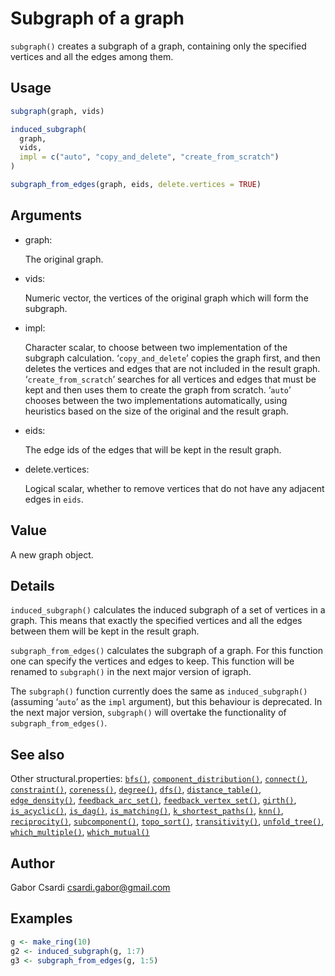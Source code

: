 # Subgraph of a graph

`subgraph()` creates a subgraph of a graph, containing only the
specified vertices and all the edges among them.

## Usage

``` r
subgraph(graph, vids)

induced_subgraph(
  graph,
  vids,
  impl = c("auto", "copy_and_delete", "create_from_scratch")
)

subgraph_from_edges(graph, eids, delete.vertices = TRUE)
```

## Arguments

- graph:

  The original graph.

- vids:

  Numeric vector, the vertices of the original graph which will form the
  subgraph.

- impl:

  Character scalar, to choose between two implementation of the subgraph
  calculation. ‘`copy_and_delete`’ copies the graph first, and then
  deletes the vertices and edges that are not included in the result
  graph. ‘`create_from_scratch`’ searches for all vertices and edges
  that must be kept and then uses them to create the graph from scratch.
  ‘`auto`’ chooses between the two implementations automatically, using
  heuristics based on the size of the original and the result graph.

- eids:

  The edge ids of the edges that will be kept in the result graph.

- delete.vertices:

  Logical scalar, whether to remove vertices that do not have any
  adjacent edges in `eids`.

## Value

A new graph object.

## Details

`induced_subgraph()` calculates the induced subgraph of a set of
vertices in a graph. This means that exactly the specified vertices and
all the edges between them will be kept in the result graph.

`subgraph_from_edges()` calculates the subgraph of a graph. For this
function one can specify the vertices and edges to keep. This function
will be renamed to `subgraph()` in the next major version of igraph.

The `subgraph()` function currently does the same as
`induced_subgraph()` (assuming ‘`auto`’ as the `impl` argument), but
this behaviour is deprecated. In the next major version, `subgraph()`
will overtake the functionality of `subgraph_from_edges()`.

## See also

Other structural.properties:
[`bfs()`](https://r.igraph.org/reference/bfs.md),
[`component_distribution()`](https://r.igraph.org/reference/components.md),
[`connect()`](https://r.igraph.org/reference/ego.md),
[`constraint()`](https://r.igraph.org/reference/constraint.md),
[`coreness()`](https://r.igraph.org/reference/coreness.md),
[`degree()`](https://r.igraph.org/reference/degree.md),
[`dfs()`](https://r.igraph.org/reference/dfs.md),
[`distance_table()`](https://r.igraph.org/reference/distances.md),
[`edge_density()`](https://r.igraph.org/reference/edge_density.md),
[`feedback_arc_set()`](https://r.igraph.org/reference/feedback_arc_set.md),
[`feedback_vertex_set()`](https://r.igraph.org/reference/feedback_vertex_set.md),
[`girth()`](https://r.igraph.org/reference/girth.md),
[`is_acyclic()`](https://r.igraph.org/reference/is_acyclic.md),
[`is_dag()`](https://r.igraph.org/reference/is_dag.md),
[`is_matching()`](https://r.igraph.org/reference/matching.md),
[`k_shortest_paths()`](https://r.igraph.org/reference/k_shortest_paths.md),
[`knn()`](https://r.igraph.org/reference/knn.md),
[`reciprocity()`](https://r.igraph.org/reference/reciprocity.md),
[`subcomponent()`](https://r.igraph.org/reference/subcomponent.md),
[`topo_sort()`](https://r.igraph.org/reference/topo_sort.md),
[`transitivity()`](https://r.igraph.org/reference/transitivity.md),
[`unfold_tree()`](https://r.igraph.org/reference/unfold_tree.md),
[`which_multiple()`](https://r.igraph.org/reference/which_multiple.md),
[`which_mutual()`](https://r.igraph.org/reference/which_mutual.md)

## Author

Gabor Csardi <csardi.gabor@gmail.com>

## Examples

``` r
g <- make_ring(10)
g2 <- induced_subgraph(g, 1:7)
g3 <- subgraph_from_edges(g, 1:5)
```
